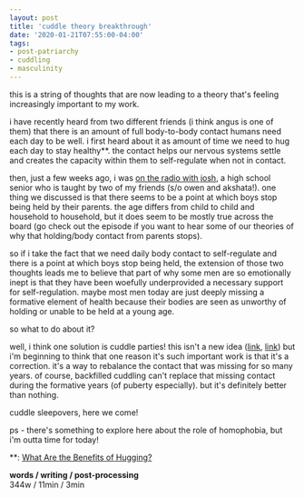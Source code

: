 ```yaml
---
layout: post
title: 'cuddle theory breakthrough'
date: '2020-01-21T07:55:00-04:00'
tags:
- post-patriarchy
- cuddling
- masculinity
--- 
```


this is a string of thoughts that are now leading to a theory that's feeling increasingly important to my work. 

i have recently heard from two different friends (i think angus is one of them) that there is an amount of full body-to-body contact humans need each day to be well. i first heard about it as amount of time we need to hug each day to stay healthy**. the contact helps our nervous systems settle and creates the capacity within them to self-regulate when not in contact. 

then, just a few weeks ago, i was [on the radio with josh](https://soundcloud.com/lawrence-barriner-ii/post-patriarchal-season-3-episode-4-w-josh), a high school senior who is taught by two of my friends (s/o owen and akshata!). one thing we discussed is that there seems to be a point at which boys stop being held by their parents. the age differs from child to child and household to household, but it does seem to be mostly true across the board (go check out the episode if you want to hear some of our theories of why that holding/body contact from parents stops). 

so if i take the fact that we need daily body contact to self-regulate and there is a point at which boys stop being held, the extension of those two thoughts leads me to believe that part of why some men are so emotionally inept is that they have been woefully underprovided a necessary support for self-regulation. maybe most men today are just deeply missing a formative element of health because their bodies are seen as unworthy of holding or unable to be held at a young age. 

so what to do about it? 

well, i think one solution is cuddle parties! this isn't a new idea ([link](http://www.cuddleparty.com/), [link](https://melmagazine.com/en-us/story/cuddle-parties-and-the-death-of-platonic-male-touch-2)) but i'm beginning to think that one reason it's such important work is that it's a correction. it's a way to rebalance the contact that was missing for so many years. of course, backfilled cuddling can't replace that missing contact during the formative years (of puberty especially). but it's definitely better than nothing. 

cuddle sleepovers, here we come!

ps - there's something to explore here about the role of homophobia, but i'm outta time for today!

<!-- hyperlink bank -->

**: [What Are the Benefits of Hugging?](https://www.healthline.com/health/hugging-benefits#1)

<!-- &#042; = asterisk -->
<!-- &#039; = single quote '-->

**words / writing / post-processing**  
344w / 11min / 3min